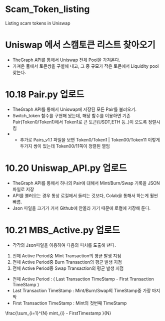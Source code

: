 # Scam_Token_listing
Listing scam tokens in Uniswap

# Uniswap 에서 스캠토큰 리스트 찾아오기
- TheGraph API를 통해서 Uniswap 전체 Pool을 가져온다.
- 가져온 풀에서 토큰쌍을 구별해 내고, 그 중 규모가 작은 토큰에서 Liquidity pool 찾는다.

# 10.18 Pair.py 업로드
- TheGraph API를 통해서 Uniswap에 저장된 모든 Pair를 불러오기.
- Switch_token 함수를 구현해 놨는데, 해당 함수를 이용하면 기존 Pair(Token0/Token1)에서 Token1로 큰 토큰(USDT,ETH 등..)이 오도록 정렬시킴
- + 추가로 Pairs_v1.1 파일을 보면 Token0/Token1  |  Token00/Token11 이렇게 두가지 쌍이 있는데 Token00/11쪽이 정렬된 열임

# 10.20 Uniswap_API.py 업로드
- TheGraph API를 통해서 하나의 Pair에 대해서 Mint/Burn/Swap 기록을 JSON 파일로 저장
- API를 불러오는 경우 통상 로컬에서 돌리는 것보다, Colab을 통해서 하는게 훨씬 빠름.
- Json 파일을 크기가 커서 Github에 안올라 가기 때문에 로컬에 저장해 둔다.

# 10.21 MBS_Active.py 업로드
- 각각의 Json파일을 이용하여 다음의 피처를 도출해 낸다.
1. 전체 Active Period중 Mint Transaction의 평균 발생 지점
2. 전체 Active Period중 Burn Transaction의 평균 발생 지점
3. 전체 Active Period중 Swap Transaction의 평균 발생 지점

- 전체 Active Period : ( Last Transaction TimeStamp - First Transaction TimeStamp )
- Last Transaction TimeStamp : Mint/Burn/Swap의 TimeStamp중 가장 마지막
- First Transaction TimeStamp : Mint의 첫번째 TimeStamp

\frac{\sum_{i=1}^{N} mint_{i} - FirstTimestamp }{N}

